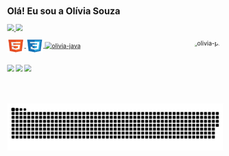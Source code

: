 ## Olá! Eu sou a Olívia Souza

<div align="left">
  <a href="https://github.com/olivia-souza">
  <img height="180em" src="https://github-readme-stats.vercel.app/api?username=olivia-souza&show_icons=true&theme=cobalt&include_all_commits=true&count_private=true"/>
  <img height="180em" src="https://github-readme-stats.vercel.app/api/top-langs/?username=olivia-souza&layout=compact&langs_count=7&theme=cobalt"/>
</div>
  <div style="display: inline_block"><br>
  <img align="center" alt="olivia-HTML" height="30" width="40" src="https://raw.githubusercontent.com/devicons/devicon/master/icons/html5/html5-original.svg">
  <img align="center" alt="olivia-CSS" height="30" width="40" src="https://raw.githubusercontent.com/devicons/devicon/master/icons/css3/css3-original.svg">
  <img align="center" alt="olivia-java" height="30" width="40 "src="https://cdn.jsdelivr.net/gh/devicons/devicon/icons/java/java-original.svg" />
  <img align="right" alt="olivia-pic" height="150" style="border-radius:50px;"src="https://i.picasion.com/pic92/bf7fead3404b692f955d3c0d113db6f9.gif"/> 
</div>

  ##
  
  <div>
    <a href="https://www.instagram.com/lunadranyx/" target="_blank"><img src="https://img.shields.io/badge/-Instagram-%23E4405F?style=for-the-badge&logo=instagram&logoColor=white" target="_blank"></a>
    <a href = "mailto:oliviamads07@gmail.com"><img src="https://img.shields.io/badge/-Gmail-%23333?style=for-the-badge&logo=gmail&logoColor=white" target="_blank"></a>
    <a href="https://www.linkedin.com/in/https://www.linkedin.com/in/olívia-maria-5036b317b/" target="_blank"><img src="https://img.shields.io/badge/-LinkedIn-%230077B5?style=for-the-badge&logo=linkedin&logoColor=white" target="_blank"></a> 
  
   ![Snake animation](https://github.com/olivia-souza/olivia-souza/blob/output/github-contribution-grid-snake.svg)
  
  </div>   
